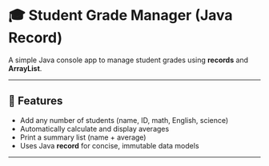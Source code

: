 # 🎓 Student Grade Manager (Java Record)

A simple Java console app to manage student grades using **records** and **ArrayList**.

---

## 🚀 Features
- Add any number of students (name, ID, math, English, science)
- Automatically calculate and display averages
- Print a summary list (name + average)
- Uses Java **record** for concise, immutable data models

---

